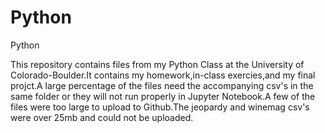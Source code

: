 # Python
Python

This repository contains files from my Python Class at the University of Colorado-Boulder.It contains my homework,in-class exercies,and my final projct.A large percentage of the files need the accompanying csv's in the same folder or they will not run properly in Jupyter Notebook.A few of the files were too large to upload to Github.The jeopardy and winemag csv's were over 25mb and could not be uploaded.

